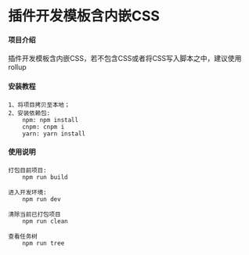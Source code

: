 # 插件开发模板含内嵌CSS

#### 项目介绍
插件开发模板含内嵌CSS，若不包含CSS或者将CSS写入脚本之中，建议使用rollup


#### 安装教程

    1、将项目拷贝至本地；
    2、安装依赖包:
        npm: npm install
        cnpm: cnpm i
        yarn: yarn install

#### 使用说明

    打包目前项目:
        npm run build

    进入开发环境:
        npm run dev

    清除当前已打包项目
        npm run clean

    查看任务树
        npm run tree

